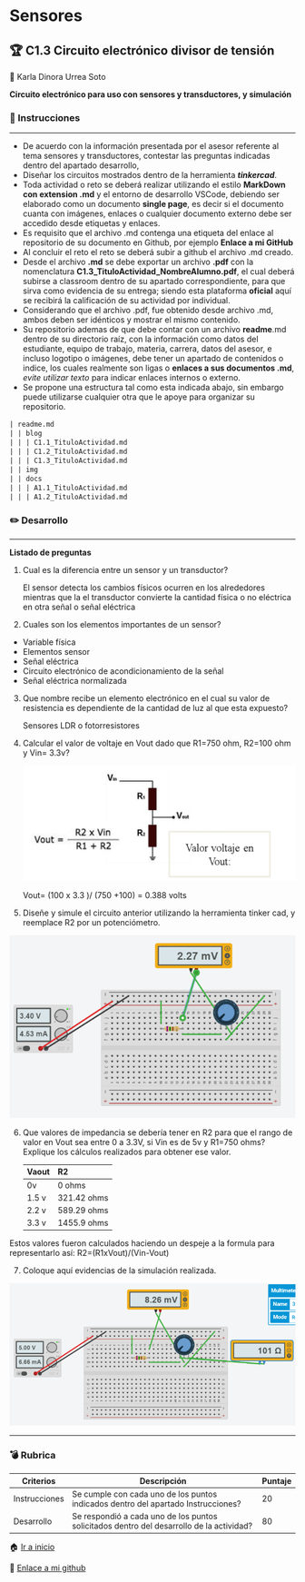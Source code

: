 
# Sensores

## :trophy: C1.3 Circuito electrónico divisor de tensión 
:woman: Karla Dinora Urrea Soto

**Circuito electrónico para uso con sensores y transductores, y simulación**

### :blue_book: Instrucciones
___

- De acuerdo con la información presentada por el asesor referente al tema sensores y transductores,
 contestar las preguntas indicadas dentro del apartado desarrollo,
- Diseñar los circuitos mostrados dentro de la herramienta ***tinkercad***.
- Toda actividad o reto se deberá realizar utilizando el estilo **MarkDown con extension .md** y el entorno
de desarrollo VSCode, debiendo ser elaborado como un documento **single page**, es decir si el
documento cuanta con imágenes, enlaces o cualquier documento externo debe ser accedido desde
etiquetas y enlaces.
- Es requisito que el archivo .md contenga una etiqueta del enlace al repositorio de su documento en
Github, por ejemplo **Enlace a mi GitHub**
- Al concluir el reto el reto se deberá subir a github el archivo .md creado.
- Desde el archivo **.md** se debe exportar un archivo **.pdf**  con la nomenclatura
**C1.3_TituloActividad_NombreAlumno.pdf**, el cual deberá subirse a classroom dentro de su apartado
correspondiente, para que sirva como evidencia de su entrega; siendo esta plataforma **oficial** aquí se
recibirá la calificación de su actividad por individual.
- Considerando que el archivo .pdf, fue obtenido desde archivo .md, ambos deben ser idénticos y
mostrar el mismo contenido.
- Su repositorio ademas de que debe contar con un archivo **readme**.md dentro de su directorio raíz, con la información como datos del estudiante, equipo de trabajo, materia, carrera, datos del asesor, e incluso logotipo o imágenes, debe tener un apartado de contenidos o indice, los cuales realmente son ligas o **enlaces a sus documentos .md**, _evite utilizar texto_ para indicar enlaces internos o externo.
- Se propone una estructura tal como esta indicada abajo, sin embargo puede utilizarse cualquier otra que le apoye para organizar su repositorio.

``` 
| readme.md
| | blog
| | | C1.1_TituloActividad.md
| | | C1.2_TituloActividad.md
| | | C1.3_TituloActividad.md
| | img
| | docs
| | | A1.1_TituloActividad.md
| | | A1.2_TituloActividad.md
```

### :pencil2: Desarrollo
___
**Listado de preguntas**

1. Cual es la diferencia entre un sensor y un transductor?

    El sensor detecta los cambios físicos ocurren en los alrededores mientras que la el transductor convierte la cantidad física o no eléctrica en otra señal o señal eléctrica

2. Cuales son los elementos importantes de un sensor?

- Variable física
- Elementos sensor
- Señal eléctrica
- Circuito electrónico de acondicionamiento de la señal
- Señal eléctrica normalizada


3. Que nombre recibe un elemento electrónico en el cual su valor de resistencia es dependiente de la
cantidad de luz al que esta expuesto?

    Sensores LDR o fotorresistores

4. Calcular el valor de voltaje en Vout dado que R1=750 ohm, R2=100 ohm y Vin= 3.3v?

    <p align="left">
            <img alt="Circuito" src="https://github.com/Karldin11/SistemasProgramables/blob/main/img/c1.3/pregunta.PNG?raw=true" 
    </p>

    Vout= (100 x 3.3 )/ (750 +100) = 0.388 volts

5. Diseñe y simule el circuito anterior utilizando la herramienta tinker cad, y reemplace R2 por un
potenciómetro.

<p align="left">
            <img alt="Simulacion" src="https://github.com/Karldin11/SistemasProgramables/blob/main/img/c1.3/simulacion.PNG?raw=true"
    </p>

6. Que valores de impedancia se debería tener en R2 para que el rango de valor en Vout sea entre 0 a
3.3V, si Vin es de 5v y R1=750 ohms? Explique los cálculos realizados para obtener ese valor.   

    
    Vaout | R2 |
    ---------|----------|
    0v| 0 ohms |
    1.5 v| 321.42 ohms |
    2.2 v| 589.29 ohms |
    3.3 v| 1455.9 ohms |

 Estos valores fueron calculados haciendo un despeje a la formula para representarlo así: R2=(R1xVout)/(Vin-Vout)

7. Coloque aquí evidencias de la simulación realizada.     

<p align="left">
            <img alt="Simulacion" src="https://github.com/Karldin11/SistemasProgramables/blob/main/img/c1.3/prueba1.PNG?raw=true"
    </p>
  
___


### :bomb: Rubrica

| Criterios     | Descripción                                                                                  | Puntaje |
| ------------- | -------------------------------------------------------------------------------------------- | ------- |
| Instrucciones | Se cumple con cada uno de los puntos indicados dentro del apartado Instrucciones?            | 20 |
| Desarrollo    | Se respondió a cada uno de los puntos solicitados dentro del desarrollo de la actividad?     | 80      |

:house: [Ir a inicio](https://github.com/Karldin11/SistemasProgramables)

:file_folder: [Enlace a mi github](https://github.com/Karldin11/SistemasProgramables/blob/main/Trabajos/C1.3_Circuito_electronico_divisor_de_voltaje_KarlaUrrea.md)
